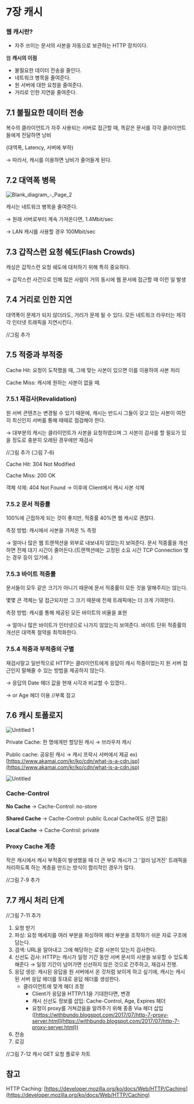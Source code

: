 # 7장 캐시

### 웹 캐시란?

- 자주 쓰이는 문서의 사본을 자동으로 보관하는 HTTP 장치이다.

웹 **캐시의 이점**

- 불필요한 데이터 전송을 줄인다.
- 네트워크 병목을 줄여준다.
- 원 서버에 대한 요청을 줄여준다.
- 거리로 인한 지연을 줄여준다.

## 7.1 불필요한 데이터 전송

복수의 클라이언트가 자주 사용되는 서버로 접근할 때, 똑같은 문서를 각각 클라이언트들에게 전달하면 낭비

(대역폭, Latency, 서버에 부하)

→ 따라서, 캐시를 이용하면 낭비가 줄어들게 된다.

## 7.2 대역폭 병목

![Blank_diagram_-_Page_2](https://user-images.githubusercontent.com/26040955/113157600-00abfe00-9276-11eb-897c-ce0e5bb1af3a.png)

캐시는 네트워크 병목을 줄여준다.

→ 원래 서버로부터 계속 가져온다면, 1.4Mbit/sec

→ LAN 캐시를 사용할 경우 100Mbit/sec

## 7.3 갑작스런 요청 쉐도(Flash Crowds)

캐싱은 갑작스런 요청 쉐도에 대처하기 위해 특히 중요하다.

→ 갑작스런 사건으로 인해 많은 사람이 거의 동시에 웹 문서에 접근할 때 이런 일 발생

## 7.4 거리로 인한 지연

대역폭이 문제가 되지 않더라도, 거리가 문제 될 수 있다. 모든 네트워크 라우터는 제각각 인터넷 트래픽을 지연시킨다. 

//그림 추가

## 7.5 적중과 부적중

Cache Hit: 요청이 도착했을 때, 그에 맞는 사본이 있으면 이를 이용하여 사본 처리

Cache Miss: 캐시에 원하는 사본이 없을 때.

### 7.5.1 재검사(Revalidation)

원 서버 콘텐츠는 변경될 수 있기 때문에, 캐시는 반드시 그들이 갖고 있는 사본이 여전히 최신인지 서버를 통해 때때로 점검해야 한다. 

→ 대부분의 캐시는 클라이언트가 사본을 요청하였으며 그 사본이 검사를 할 필요가 있을 정도로 충분히 오래된 경우에만 재검사

//그림 추가 (그림 7-6)

Cache Hit: 304 Not Modified

Cache Miss: 200 OK

객체 삭제: 404 Not Found → 이후에 Client에서 캐시 사본 삭제

### 7.5.2 문서 적중률

100%에 근접하게 되는 것이 좋지만, 적중률 40%면 웹 캐시로 괜찮다.

측정 방법: 캐시에서 사본을 가져온 % 측정

→ 얼마나 많은 웹 트랜잭션을 외부로 내보내지 않았는지 보여준다. 문서 적중률을 개선하면 전체 대기 시간이 줄어든다.(트랜잭션에는 고정된 소요 시간 TCP Connection 맺는 경우 등이 있기에..)

### 7.5.3 바이트 적중률

문서들이 모두 같은 크기가 아니기 때문에 문서 적중률이 모든 것을 말해주지는 않는다.

몇몇 큰 객체는 덜 접근되지만 그 크기 때문에 전체 트래픽에는 더 크게 기여한다.

측정 방법: 캐시를 통해 제공된 모든 바이트의 비율을 표현

→ 얼마나 많은 바이트가 인터넷으로 나가지 않았는지 보여준다. 바이트 단위 적중률의 개선은 대역폭 절약을 최적화한다.

### 7.5.4 적중과 부적중의 구별

재검사말고 일반적으로 HTTP는 클라이언트에게 응답이 캐시 적중이었는지 원 서버 접근인지 말해줄 수 있는 방법을 제공하지 않는다.

→ 응답의 Date 헤더 값을 현재 시각과 비교할 수 있겠다..

→ or Age 헤더 이용 //부록 참고

## 7.6 캐시 토폴로지
![Untitled 1](https://user-images.githubusercontent.com/26040955/113157665-10c3dd80-9276-11eb-8dca-42dd0e3d1e18.png)

Private Cache: 한 명에게만 할당된 캐시 → 브라우저 캐시

Public cache: 공유된 캐시 → 캐시 프락시 서버에서 제공
ex) [https://www.akamai.com/kr/ko/cdn/what-is-a-cdn.jsp](https://www.akamai.com/kr/ko/cdn/what-is-a-cdn.jsp)

![Untitled](https://user-images.githubusercontent.com/26040955/113157688-17525500-9276-11eb-8639-9b7f9178ee30.png)

### **Cache-Control**

**No Cache** → Cache-Control: no-store

**Shared Cache** → Cache-Control: public (Local Cache여도 상관 없음)

**Local Cache** → Cache-Control: private

### Proxy Cache 계층

작은 캐시에서 캐시 부적중이 발생했을 때 더 큰 부모 캐시가 그 '걸러 남겨진' 트래픽을 처리하도록 하는 계층을 만드는 방식이 합리적인 경우가 많다.

//그림 7-9 추가

## 7.7 캐시 처리 단계

//그림 7-11 추가

1. 요청 받기
2. 파싱: 요청 메세지를 여러 부분을 파싱하여 헤더 부분을 조작하기 쉬운 자료 구조에 담는다.
3. 검색: URL을 알아내고 그에 해당하는 로컬 사본이 있는지 검사한다.
4. 신선도 검사: HTTP는 캐시가 일정 기간 동안 서버 문서의 사본을 보유할 수 있도록 해준다 → 일정 기간이 넘어가면 신선하지 않은 것으로 간주하고, 재검사 진행.
5. 응답 생성: 캐시된 응답을 원 서버에서 온 것처럼 보이게 하고 싶기에, 캐시는 캐시된 서버 응답 헤더를 토대로 응답 헤더를 생성한다.
    - 클라이언트에 맞게 헤더 조정
        - Client가 응답을 HTTP/1.1을 기대한다면, 변경
        - 캐시 신선도 정보를 삽입: Cache-Control, Age, Expires 헤더
        - 요청이 proxy를 거쳐갔음을 알려주기 위해 종종 Via 헤더 삽입 ([https://withbundo.blogspot.com/2017/07/http-7-proxy-server.html](https://withbundo.blogspot.com/2017/07/http-7-proxy-server.html))
6. 전송
7. 로깅

//그림 7-12 캐시 GET 요청 플로우 차트

## 참고

HTTP Caching: [https://developer.mozilla.org/ko/docs/Web/HTTP/Caching](https://developer.mozilla.org/ko/docs/Web/HTTP/Caching)
